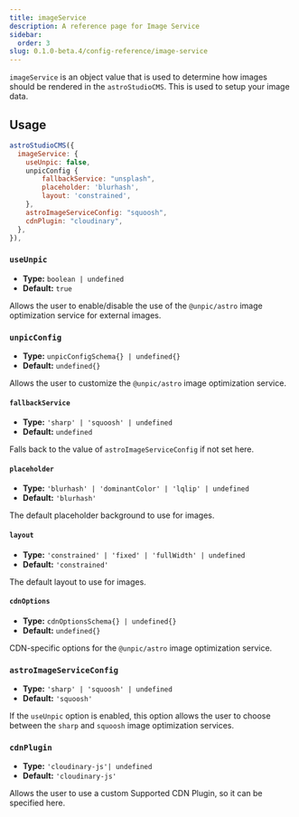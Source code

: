 ```yaml
---
title: imageService
description: A reference page for Image Service
sidebar:
  order: 3
slug: 0.1.0-beta.4/config-reference/image-service
---
```


`imageService` is an object value that is used to determine how images should be rendered in the `astroStudioCMS`. This is used to setup your image data.

## Usage

```js title="astro.config.mjs"  {2-11}
astroStudioCMS({
  imageService: {
    useUnpic: false,
    unpicConfig {
        fallbackService: "unsplash",
        placeholder: 'blurhash',
        layout: 'constrained',
    },
    astroImageServiceConfig: "squoosh",
    cdnPlugin: "cloudinary",
  },
}),
```

### `useUnpic`

* **Type:** `boolean | undefined`
* **Default:** `true`

Allows the user to enable/disable the use of the `@unpic/astro` image optimization service for external images.

### `unpicConfig`

* **Type:** `unpicConfigSchema{} | undefined{}`
* **Default:** `undefined{}`

Allows the user to customize the `@unpic/astro` image optimization service.

#### `fallbackService`

* **Type:** `'sharp' | 'squoosh' | undefined`
* **Default:** `undefined`

Falls back to the value of `astroImageServiceConfig` if not set here.

#### `placeholder`

* **Type:** `'blurhash' | 'dominantColor' | 'lqlip' | undefined`
* **Default:** `'blurhash'`

The default placeholder background to use for images.

#### `layout`

* **Type:** `'constrained' | 'fixed' | 'fullWidth' | undefined`
* **Default:** `'constrained'`

The default layout to use for images.

#### `cdnOptions`

* **Type:** `cdnOptionsSchema{} | undefined{}`
* **Default:** `undefined{}`

CDN-specific options for the `@unpic/astro` image optimization service.

### `astroImageServiceConfig`

* **Type:** `'sharp' | 'squoosh' | undefined`
* **Default:** `'squoosh'`

If the `useUnpic` option is enabled, this option allows the user to choose between the `sharp` and `squoosh` image optimization services.

### `cdnPlugin`

* **Type:** `'cloudinary-js'| undefined`
* **Default:** `'cloudinary-js'`

Allows the user to use a custom Supported CDN Plugin, so it can be specified here.

